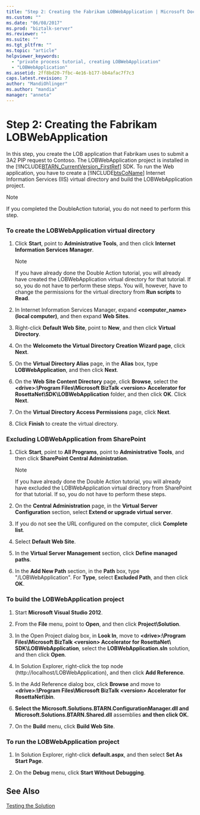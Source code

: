 ```yaml
---
title: "Step 2: Creating the Fabrikam LOBWebApplication | Microsoft Docs"
ms.custom: ""
ms.date: "06/08/2017"
ms.prod: "biztalk-server"
ms.reviewer: ""
ms.suite: ""
ms.tgt_pltfrm: ""
ms.topic: "article"
helpviewer_keywords: 
  - "private process tutorial, creating LOBWebApplication"
  - "LOBWebApplication"
ms.assetid: 2ff8bd20-7fbc-4e16-b177-bb4afac7f7c3
caps.latest.revision: 7
author: "MandiOhlinger"
ms.author: "mandia"
manager: "anneta"
---
```

# Step 2: Creating the Fabrikam LOBWebApplication
In this step, you create the LOB application that Fabrikam uses to submit a 3A2 PIP request to Contoso. The LOBWebApplication project is installed in the [!INCLUDE[BTARN_CurrentVersion_FirstRef](../../includes/btarn-currentversion-firstref-md.md)] SDK. To run the Web application, you have to create a [!INCLUDE[btsCoName](../../includes/btsconame-md.md)] Internet Information Services (IIS) virtual directory and build the LOBWebApplication project.  
  
> [!NOTE]
>  If you completed the DoubleAction tutorial, you do not need to perform this step.  
  
### To create the LOBWebApplication virtual directory  
  
1.  Click **Start**, point to **Administrative Tools**, and then click **Internet Information Services Manager**.  
  
    > [!NOTE]
    >  If you have already done the Double Action tutorial, you will already have created the LOBWebApplication virtual directory for that tutorial. If so, you do not have to perform these steps. You will, however, have to change the permissions for the virtual directory from **Run scripts** to **Read**.  
  
2.  In Internet Information Services Manager, expand **<computer_name> (local computer)**, and then expand **Web Sites**.  
  
3.  Right-click **Default Web Site**, point to **New**, and then click **Virtual Directory**.  
  
4.  On the **Welcometo the Virtual Directory Creation Wizard page**, click **Next**.  
  
5.  On the **Virtual Directory Alias** page, in the **Alias** box, type **LOBWebApplication**, and then click **Next**.  
  
6.  On the **Web Site Content Directory** page, click **Browse**, select the **\<drive>:\Program Files\Microsoft BizTalk \<version> Accelerator for RosettaNet\SDK\LOBWebApplication** folder, and then click **OK**. Click **Next**.  
  
7.  On the **Virtual Directory Access Permissions** page, click **Next**.  
  
8.  Click **Finish** to create the virtual directory.  
  
### Excluding LOBWebApplication from SharePoint  
  
1.  Click **Start**, point to **All Programs**, point to **Administrative Tools**, and then click **SharePoint Central Administration**.  
  
    > [!NOTE]
    >  If you have already done the Double Action tutorial, you will already have excluded the LOBWebApplication virtual directory from SharePoint for that tutorial. If so, you do not have to perform these steps.  
  
2.  On the **Central Administration** page, in the **Virtual Server Configuration** section, select **Extend or upgrade virtual server**.  
  
3.  If you do not see the URL configured on the computer, click **Complete list**.  
  
4.  Select **Default Web Site**.  
  
5.  In the **Virtual Server Management** section, click **Define managed paths**.  
  
6.  In the **Add New Path** section, in the **Path** box, type "/LOBWebApplication". For **Type**, select **Excluded Path**, and then click **OK**.  
  
### To build the LOBWebApplication project  
  
1.  Start **Microsoft Visual Studio 2012**.  
  
2.  From the **File** menu, point to **Open**, and then click **Project\Solution**.  
  
3.  In the Open Project dialog box, in **Look In**, move to **\<drive>:\Program Files\Microsoft BizTalk \<version> Accelerator for RosettaNet\ SDK\LOBWebApplication**, select the **LOBWebApplication.sln** solution, and then click **Open**.  
  
4.  In Solution Explorer, right-click the top node (http://localhost/LOBWebApplication), and then click **Add Reference**.  
  
5.  In the Add Reference dialog box, click **Browse** and move to **\<drive>:\Program Files\Microsoft  BizTalk \<version> Accelerator for RosettaNet\bin**.  
  
6.  **Select the Microsoft.Solutions.BTARN.ConfigurationManager.dll and Microsoft.Solutions.BTARN.Shared.dll** assemblies **and then click OK.**  
  
7.  On the **Build** menu, click **Build Web Site**.  
  
### To run the LOBWebApplication project  
  
1.  In Solution Explorer, right-click **default.aspx**, and then select **Set As Start Page**.  
  
2.  On the **Debug** menu, click **Start Without Debugging**.  
  
## See Also  
 [Testing the Solution](../../adapters-and-accelerators/accelerator-rosettanet/testing-the-solution.md)